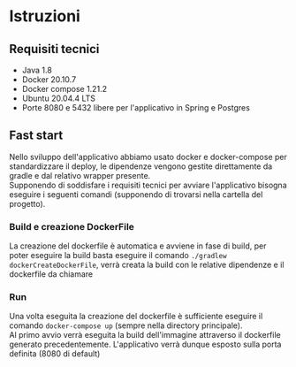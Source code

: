# Istruzioni

## Requisiti tecnici 
- Java 1.8
- Docker 20.10.7
- Docker compose 1.21.2
- Ubuntu 20.04.4 LTS
- Porte 8080 e 5432 libere per l'applicativo in Spring e Postgres

## Fast start
Nello sviluppo dell'applicativo abbiamo usato docker e docker-compose per standardizzare il deploy, le dipendenze 
vengono gestite direttamente da gradle e dal relativo wrapper presente. \
Supponendo di soddisfare i requisiti tecnici per avviare l'applicativo bisogna eseguire i seguenti comandi (supponendo
di trovarsi nella cartella del progetto).

### Build e creazione DockerFile
La creazione del dockerfile è automatica e avviene in fase di build, per poter eseguire la build basta eseguire il
comando `./gradlew dockerCreateDockerFile`, verrà creata la build con le relative dipendenze e il dockerfile da chiamare

### Run
Una volta eseguita la creazione del dockerfile è sufficiente eseguire il comando `docker-compose up` (sempre nella
directory principale). \
Al primo avvio verrà eseguita la build dell'immagine attraverso il dockerfile generato precedentemente.
L'applicativo verrà dunque esposto sulla porta definita (8080 di default)
